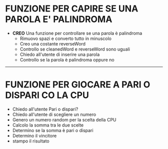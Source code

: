 # FUNZIONE PER CAPIRE SE UNA PAROLA E' PALINDROMA
- **CREO** Una funzione per controllare se una parola è palindroma
    * Rimuovo spazi e converto tutto in minuscolo
    * Creo una costante reverseWord
    * Controllo se cleanedWord e reverseWord sono uguali
    * Chiedo all'utente di inserire una parola
    * Controllo se la parola è palindroma oppure no

<hr>

# FUNZIONE PER GIOCARE A PARI O DISPARI CO LA CPU
 - Chiedo all'utente Pari o dispari?
 - Chiedo all'utente di scegliere un numero
 - Genero un numero random per la scelta della CPU
 - Calcolo la somma tra le due scelte
 - Determino se la somma è pari o dispari
 - Determino il vincitore
 - stampo il risultato
